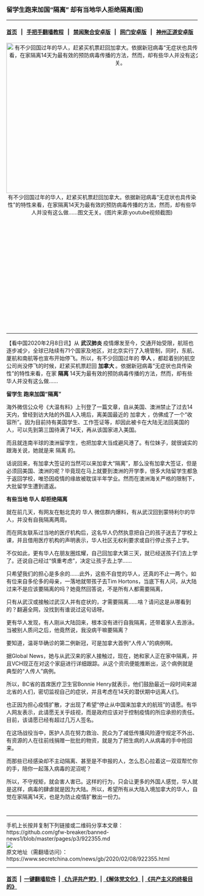 ### 留学生跑来加国“隔离” 却有当地华人拒绝隔离(图)
------------------------

#### [首页](https://github.com/gfw-breaker/banned-news1/blob/master/README.md) &nbsp;&nbsp;|&nbsp;&nbsp; [手把手翻墙教程](https://github.com/gfw-breaker/guides/wiki) &nbsp;&nbsp;|&nbsp;&nbsp; [禁闻聚合安卓版](https://github.com/gfw-breaker/bn-android) &nbsp;&nbsp;|&nbsp;&nbsp; [网门安卓版](https://github.com/oGate2/oGate) &nbsp;&nbsp;|&nbsp;&nbsp; [神州正道安卓版](https://github.com/SzzdOgate/update) 



<div class="article_right" style="fone-color:#000">
 <p style="text-align:center">
  <img alt="有不少回国过年的华人，赶紧买机票赶回加拿大。依据新冠病毒“无症状也具传染性”的特性来看，在家隔离14天为最有效的预防病毒传播的方法，然而，却有些华人并没有这么做……图文无关。" src="https://img2.secretchina.com/pic/2018/8-29/p2250511a893487151-ss.jpg" style="height:395px; width:600px"/>
  <br>
   有不少回国过年的华人，赶紧买机票赶回加拿大。依据新冠病毒“无症状也具传染性”的特性来看，在家隔离14天为最有效的预防病毒传播的方法，然而，却有些华人并没有这么做……图文无关。(图片来源:youtube视频截图)
   <span id="hideid" name="hideid" style="color:red;display:none;">
    <span href="https://www.secretchina.com">
    </span>
   </span>
  </br>
 </p>
 <div id="txt-mid1-t21-2017">
  <ins class="adsbygoogle" data-ad-client="ca-pub-1276641434651360" data-ad-slot="2451032099" style="display:inline-block;width:336px;height:280px">
  </ins>
  

---


  </div>
 </div>
 <p>
  【看中国2020年2月8日讯】从
  <strong>
   <span href="https://www.secretchina.com/news/gb/tag/武汉肺炎" target="_blank">
    武汉肺炎
   </span>
  </strong>
  疫情爆发至今，交通开始受限，航班也逐步减少，全球已陆续有71个国家及地区，对北京实行了入境管制，同时，东航、厦航和南航等也宣布开始停飞。所以，有不少回国过年的
  <strong>
   华人
  </strong>
  ，都趁着别的航空公司尚没停飞的时候，赶紧买机票赶回
  <strong>
   加拿大
  </strong>
  。依据新冠病毒“无症状也具传染性”的特性来看，在家
  <strong>
   隔离
  </strong>
  14天为最有效的预防病毒传播的方法，然而，却有些华人并没有这么做……
  <span id="hideid" name="hideid" style="color:red;display:none;">
   <span href="https://www.secretchina.com">
   </span>
  </span>
 </p>
 <p>
  <strong>
   <span href="https://www.secretchina.com/news/gb/tag/留学生" target="_blank">
    留学生
   </span>
   跑来加国“隔离”
  </strong>
 </p>
 <p>
  海外微信公众号《大温有料》上刊登了一篇文章，自从美国、澳洲禁止了过去14天内，曾经到访大陆的外国人入境后，离美国最近的
  <span href="https://www.secretchina.com/news/gb/tag/加拿大" target="_blank">
   加拿大
  </span>
  ，仿佛成了一个“收容所”。因为目前持有美国学生、工作签证等，却因此被卡在大陆无法回美国的人，可以先到第三国待满了14天，再从该国家进入美国。
 </p>
 <p>
  而且就连南半球的澳洲留学生，也把加拿大当成避风港了。有位妹子，就很诚实的跟海关说，她就是来
  <span href="https://www.secretchina.com/news/gb/tag/隔离" target="_blank">
   隔离
  </span>
  的。
 </p>
 <p>
  话说回来，有加拿大签证的当然可以来加拿大“隔离”，那么没有加拿大签证，但是必须回美国、澳洲的呢？毕竟现在马上就要到澳洲的开学季，很多大陆留学生都急于返回学校，唯恐因疫情的缘故被耽误半年学业。然而在澳洲海关严格的限制下，大批留学生遭到遣返。
 </p>
 <p>
  <strong>
   有些当地
   <span href="https://zh.wikipedia.org/wiki/%E8%8F%AF%E4%BA%BA" target="_blank">
    华人
   </span>
   却拒绝隔离
  </strong>
 </p>
 <p>
  就在前几天，有网友在魁北克的
  <span href="https://www.secretchina.com/news/gb/tag/华人" target="_blank">
   华人
  </span>
  微信群内爆料，有从武汉回到蒙特利尔的华人，并没有自我隔离两周。
 </p>
 <p>
  而在网友联系过当地的医疗机构后，这名华人仍然执意把自己的孩子送去了学校上课，并且借用医疗机构的声明表示，华人社区无权利要求或自行停止孩子上学。
 </p>
 <p>
  不仅如此，更有华人在朋友圈炫耀，自己回加拿大第三天，就已经送孩子们去上学了。还说自己经过“慎重考虑”，决定让孩子去上学……
 </p>
 <p>
  只希望我们的担心是多余的……此外，这些不自觉的华人，还真的不止一两个。如有位来自多伦多的母亲，一落地就带孩子去Tim Hortons，当底下有人问，从大陆过来不是应该要隔离的吗？她竟然回答说，不是所有人都需要隔离，
 </p>
 <p>
  只有从武汉或接触过武汉人并有症状的，才需要隔离……啥？请问这是从哪看到的？翻遍全网，没找到有谁说过这句话呀。
 </p>
 <p>
  更有华人发现，有人刚从大陆回来，根本没有进行自我隔离，还带着家人去游泳。当被别人质问之后，他竟然说，我没病干嘛要隔离？
 </p>
 <p>
  要知道，温哥华确诊的第二例新冠，可是加拿大首例“人传人”的病例啊。
 </p>
 <p>
  据Global News，她与从武汉来的家人接触过，现在，她和家人正在家中隔离，并且VCH现正在对这个家庭进行详细跟踪。从这个资讯便能推断出，这个病例就是典型的“人传人”病例。
 </p>
 <p>
  所以，BC省的首席医疗卫生官Bonnie Henry就表示，他们鼓励最近一段时间来湖北省的人们，密切监视自己的症状，并且考虑在14天的潜伏期中远离人们。
 </p>
 <p>
  也正因为担心疫情扩散，才出现了希望“停止从中国来加拿大的航班”的请愿。有华人网友表示，此请愿无关乎歧视，而是政府应该对于控制疫情的所应承担的责任。目前，该请愿已经有超过几万人签名。
 </p>
 <p>
  在这场战役当中，医护人员在努力救治、民众为了减低传播风险遵守规定不外出、有资源的人在往前线捐赠一批批的物资，就是为了把生病的人从病毒的手中抢回来。
 </p>
 <p>
  而那些已经感染却不主动隔离、甚至是不申报的人，怎么忍心拉着这一双双帮忙你的手，陪你一起落入病毒的泥沼呢？
 </p>
 <p>
  所以，不守规矩，就会害人害已。这样的行为，只会让更多的外国人感觉，华人就是这样，病毒的肆虐就是因为大陆。所以，希望所有从大陆入境加拿大的华人，自觉在家隔离14天，也是为防止疫情扩散出一份力。
  <center>
   <div>
    <div id="txt-mid2-t22-2017" style="display: block;  max-height: 351px;  overflow: hidden;">
     <div id="SC-21xxx">
     </div>
     <ins class="adsbygoogle" data-ad-client="ca-pub-1276641434651360" data-ad-format="auto" data-ad-slot="4301710469" data-full-width-responsive="true" style="display:block">
     </ins>
    </div>
   </div>
  </center>
  <div style="padding-top:12px;">
  </div>
 </p>
</div>

<hr/>
手机上长按并复制下列链接或二维码分享本文章：<br/>
https://github.com/gfw-breaker/banned-news1/blob/master/pages/p3/922355.md <br/>
<a href='https://github.com/gfw-breaker/banned-news1/blob/master/pages/p3/922355.md'><img src='https://github.com/gfw-breaker/banned-news1/blob/master/pages/p3/922355.md.png'/></a> <br/>
原文地址（需翻墙访问）：https://www.secretchina.com/news/gb/2020/02/08/922355.html


------------------------
#### [首页](https://github.com/gfw-breaker/banned-news1/blob/master/README.md) &nbsp;|&nbsp; [一键翻墙软件](https://github.com/gfw-breaker/nogfw/blob/master/README.md) &nbsp;| [《九评共产党》](https://github.com/gfw-breaker/9ping.md/blob/master/README.md#九评之一评共产党是什么) | [《解体党文化》](https://github.com/gfw-breaker/jtdwh.md/blob/master/README.md) | [《共产主义的终极目的》](https://github.com/gfw-breaker/gczydzjmd.md/blob/master/README.md)


<img src='http://gfw-breaker.win/banned-news/pages/p3/922355.md' width='0px' height='0px'/>